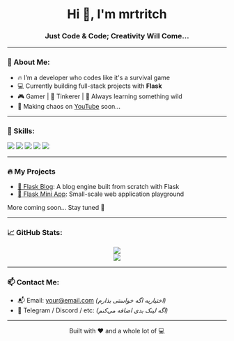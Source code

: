 <h1 align="center">Hi 👋, I'm mrtritch</h1>
<h3 align="center">Just Code & Code; Creativity Will Come...</h3>

---

### 👾 About Me:
- 🔥 I’m a developer who codes like it's a survival game  
- 💻 Currently building full-stack projects with **Flask**
- 🎮 Gamer | 🔧 Tinkerer | 🌱 Always learning something wild
- 🎥 Making chaos on [YouTube](https://youtube.com/@YOURCHANNEL) soon...

---

### 🧠 Skills:
<p>
  <img src="https://img.shields.io/badge/Python-3670A0?style=for-the-badge&logo=python&logoColor=white" />
  <img src="https://img.shields.io/badge/Flask-000000?style=for-the-badge&logo=flask&logoColor=white" />
  <img src="https://img.shields.io/badge/HTML5-E34F26?style=for-the-badge&logo=html5&logoColor=white" />
  <img src="https://img.shields.io/badge/CSS3-1572B6?style=for-the-badge&logo=css3&logoColor=white" />
  <img src="https://img.shields.io/badge/GitHub-181717?style=for-the-badge&logo=github&logoColor=white" />
</p>

---

### 🔥 My Projects
- [🧪 Flask Blog](https://github.com/mrtritch/flaskblog): A blog engine built from scratch with Flask  
- [🚧 Flask Mini App](https://github.com/mrtritch/Flask): Small-scale web application playground

More coming soon... Stay tuned 👀

---

### 📈 GitHub Stats:
<p align="center">
  <img src="https://github-readme-stats.vercel.app/api?username=mrtritch&show_icons=true&theme=radical" />
  <br>
  <img src="https://github-readme-streak-stats.herokuapp.com/?user=mrtritch&theme=radical" />
</p>

---

### 📫 Contact Me:
- 📬 Email: your@email.com *(اختیاریه اگه خواستی بذارم)*
- 💬 Telegram / Discord / etc: *(اگه لینک بدی اضافه می‌کنم)*

---

<p align="center">Built with ❤️ and a whole lot of 💻</p>
